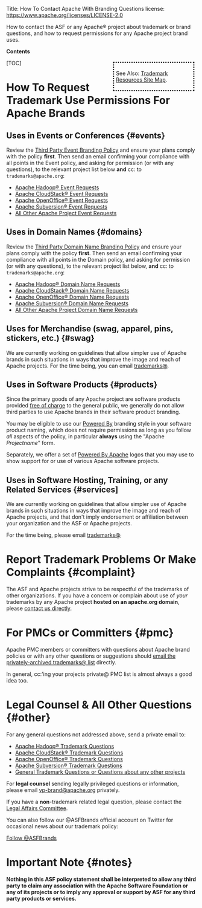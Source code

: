 Title: How To Contact Apache With Branding Questions
license: https://www.apache.org/licenses/LICENSE-2.0

How to contact the ASF or any Apache&reg; project about trademark or brand questions, and how 
to request permissions for any Apache project brand uses.

**Contents**

<div class=".pull-right" style="float:right; border-style:dotted; width:200px; padding:5px; margin:5px">

See Also: [Trademark Resources Site Map][resources].

</div>

[TOC]

# How To Request Trademark Use Permissions For Apache Brands

## Uses in Events or Conferences  {#events}

Review the [Third Party Event Branding Policy][events] and ensure your 
plans comply with the policy **first**.  Then send an email confirming 
your compliance with all points in the Event policy, and asking for 
permission (or with any questions), to the relevant project list 
below **and** cc: to `trademarks@apache.org`:

- [Apache Hadoop&reg; Event Requests](mailto:trademarks@hadoop.apache.org?subject=%5bEVENT%5d%20Hadoop%20Event%20branding%20use%20request)
- [Apache CloudStack&reg; Event Requests](mailto:private@cloudstack.apache.org?subject=%5bEVENT%5d%20CloudStack%20Event%20branding%20use%20request)
- [Apache OpenOffice&reg; Event Requests](mailto:private@openoffice.apache.org?subject=%5bEVENT%5d%20OpenOffice%20Event%20branding%20use%20request)
- [Apache Subversion&reg; Event Requests](mailto:private@subversion.apache.org?subject=%5bEVENT%5d%20Subversion%20Event%20branding%20use%20request)
- [All Other Apache Project Event Requests](mailto:trademarks@apache.org?subject=%5bEVENT%5d%20Event%20branding%20use%20request)

## Uses in Domain Names  {#domains}

Review the [Third Party Domain Name Branding Policy][domains] and ensure your 
plans comply with the policy **first**.  Then send an email confirming 
your compliance with all points in the Domain policy, and asking for 
permission (or with any questions), to the relevant project list 
below, **and** cc: to `trademarks@apache.org`:

- [Apache Hadoop&reg; Domain Name Requests](mailto:trademarks@hadoop.apache.org?subject=%5bDOMAIN%5d%20Hadoop%20Domain%20Name%20branding%20use%20request)
- [Apache CloudStack&reg; Domain Name Requests](mailto:private@cloudstack.apache.org?subject=%5bDOMAIN%5d%20CloudStack%20Domain%20Name%20branding%20use%20request)
- [Apache OpenOffice&reg; Domain Name Requests](mailto:private@OpenOffice.apache.org?subject=%5bDOMAIN%5d%20OpenOffice%20Domain%20Name%20branding%20use%20request)
- [Apache Subversion&reg; Domain Name Requests](mailto:private@subversion.apache.org?subject=%5bDOMAIN%5d%20Subversion%20Domain%20Name%20branding%20use%20request)
- [All Other Apache Project Domain Name Requests](mailto:trademarks@apache.org?subject=%5bDOMAIN%5d%20Domain%20Name%20branding%20use%20request)

## Uses for Merchandise (swag, apparel, pins, stickers, etc.)  {#swag}

We are currently working on guidelines that allow simpler use of Apache 
brands in such situations in ways that improve the image and reach 
of Apache projects.  For the time being, you can email [trademarks@](mailto:trademarks@apache.org?subject=%5bMERCH%5d%20Merchandising%20branding%20use%20request).

## Uses in Software Products  {#products}

Since the primary goods of any Apache project are software products 
provided [free of charge][free] to the general public, we generally do not allow third parties 
to use Apache brands in their software product branding.

You may be eligible to use our [Powered By][poweredby] branding style
in your software product naming, which does not require permissions as long 
as you follow *all* aspects of the policy, in particular **always** using the 
"Apache *Projectname*" form.

Separately, we offer a set of [Powered By Apache][poweredbylogo] logos that you
may use to show support for or use of various Apache software projects.

## Uses in Software Hosting, Training, or any Related Services  {#services]

We are currently working on guidelines that allow simpler use of Apache 
brands in such situations in ways that improve the image and reach 
of Apache projects, and that don't imply endorsement or affiliation 
between your organization and the ASF or Apache projects.  

For the time being, please email [trademarks@](mailto:trademarks@apache.org?subject=%5bHOSTED%5d%20Services%20branding%20use%20request)

# Report Trademark Problems Or Make Complaints  {#complaint}

The ASF and Apache projects strive to be respectful of the trademarks of 
other organizations.  If you have a concern or complain about use of *your* 
trademarks by any Apache project **hosted on an apache.org domain**, please 
[contact us directly](mailto:trademarks@apache.org?subject=%5btrademark%5d%20Trademark%20use%20complaint).

# For PMCs or Committers  {#pmc}

Apache PMC members or committers with questions about Apache brand policies or with any 
other questions or suggestions should [email the privately-archived trademarks@ list](mailto:trademarks@apache.org?subject=%5bPMC%5d%20Trademark%20policy%20question) directly.

In general, cc:'ing your projects private@ PMC list is almost always a good idea too.

# Legal Counsel & All Other Questions  {#other}

For any general questions not addressed above, send a private email to: 

- [Apache Hadoop&reg; Trademark Questions](mailto:trademarks@hadoop.apache.org?subject=%5bBRAND%5d%20Hadoop%20I%20have%20a%20question)
- [Apache CloudStack&reg; Trademark Questions](mailto:private@cloudstack.apache.org?subject=%5bBRAND%5d%20CloudStack%20I%20have%20a%20question)
- [Apache OpenOffice&reg; Trademark Questions](mailto:private@OpenOffice.apache.org?subject=%5bBRAND%5d%20OpenOffice%20I%20have%20a%20question)
- [Apache Subversion&reg; Trademark Questions](mailto:private@subversion.apache.org?subject=%5bBRAND%5d%20Subversion%20I%20have%20a%20question)
- [General Trademark Questions or Questions about any other projects](mailto:trademarks@apache.org?subject=%5bBRAND%5d%20I%20have%20a%20question)

For **legal counsel** sending legally privileged questions or information, 
please email [vp-brand@apache.org](mailto:vp-brand@apache.org?subject=%5bLEGAL%5d%20Legal%20question%20about%20Apache%20marks) privately.

If you have a **non**-trademark related legal question, please 
contact the [Legal Affairs Committee](/legal/).

You can also follow our @ASFBrands official account on Twitter for occasional news about our trademark policy:

<a href="https://twitter.com/ASFBrands" class="twitter-follow-button" data-show-count="false" data-dnt="true">Follow @ASFBrands</a> <script>!function(d,s,id)  {var js,fjs=d.getElementsByTagName(s)[0],p=/^http:/.test(d.location)?'http':'https';if(!d.getElementById(id)){js=d.createElement(s);js.id=id;js.src=p+'://platform.twitter.com/widgets.js';fjs.parentNode.insertBefore(js,fjs);}}(document, 'script', 'twitter-wjs');</script>

# Important Note  {#notes}

**Nothing in this ASF policy statement shall be interpreted to allow any
third party to claim any association with the Apache Software Foundation or
any of its projects or to imply any approval or support by ASF for any
third party products or services.** 

[free]: /free/
[events]: /foundation/marks/events.html
[domains]: /foundation/marks/domains.html
[faq]: /foundation/marks/faq
[poweredby]: /foundation/marks/faq/#poweredby
[poweredbylogo]: /foundation/press/kit/#poweredby
[resources]: /foundation/marks/resources
